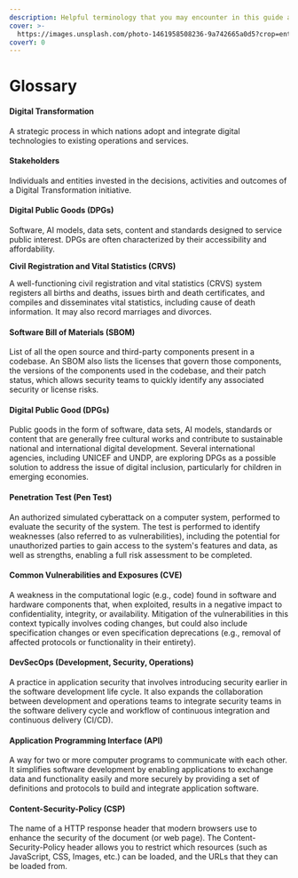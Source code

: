 ```yaml
---
description: Helpful terminology that you may encounter in this guide and during an audit
cover: >-
  https://images.unsplash.com/photo-1461958508236-9a742665a0d5?crop=entropy&cs=srgb&fm=jpg&ixid=M3wxOTcwMjR8MHwxfHNlYXJjaHw0fHx3b3Jkc3xlbnwwfHx8fDE3MTUyMzA4NzN8MA&ixlib=rb-4.0.3&q=85
coverY: 0
---
```


# Glossary

#### Digital Transformation

A strategic process in which nations adopt and integrate digital technologies to existing operations and services.

#### Stakeholders&#x20;

Individuals and entities invested in the decisions, activities and outcomes of a Digital Transformation initiative.

#### Digital Public Goods (DPGs)&#x20;

Software, AI models, data sets, content and standards designed to service public interest. DPGs are often characterized by their accessibility and affordability.

**Civil Registration and Vital Statistics (CRVS)**

A well-functioning civil registration and vital statistics (CRVS) system registers all births and deaths, issues birth and death certificates, and compiles and disseminates vital statistics, including cause of death information. It may also record marriages and divorces.

#### Software Bill of Materials (SBOM)

List of all the open source and third-party components present in a codebase. An SBOM also lists the licenses that govern those components, the versions of the components used in the codebase, and their patch status, which allows security teams to quickly identify any associated security or license risks.

#### Digital Public Good (DPGs)

Public goods in the form of software, data sets, AI models, standards or content that are generally free cultural works and contribute to sustainable national and international digital development. Several international agencies, including UNICEF and UNDP, are exploring DPGs as a possible solution to address the issue of digital inclusion, particularly for children in emerging economies.

#### Penetration Test (Pen Test)

An authorized simulated cyberattack on a computer system, performed to evaluate the security of the system. The test is performed to identify weaknesses (also referred to as vulnerabilities), including the potential for unauthorized parties to gain access to the system's features and data, as well as strengths, enabling a full risk assessment to be completed.

#### Common Vulnerabilities and Exposures (CVE)

A weakness in the computational logic (e.g., code) found in software and hardware components that, when exploited, results in a negative impact to confidentiality, integrity, or availability. Mitigation of the vulnerabilities in this context typically involves coding changes, but could also include specification changes or even specification deprecations (e.g., removal of affected protocols or functionality in their entirety).

#### DevSecOps (Development, Security, Operations)

A practice in application security that involves introducing security earlier in the software development life cycle. It also expands the collaboration between development and operations teams to integrate security teams in the software delivery cycle and workflow of continuous integration and continuous delivery (CI/CD).

#### Application Programming Interface (API)

A way for two or more computer programs to communicate with each other. It simplifies software development by enabling applications to exchange data and functionality easily and more securely by providing a set of definitions and protocols to build and integrate application software.

#### Content-Security-Policy (CSP)

The name of a HTTP response header that modern browsers use to enhance the security of the document (or web page). The Content-Security-Policy header allows you to restrict which resources (such as JavaScript, CSS, Images, etc.) can be loaded, and the URLs that they can be loaded from.
